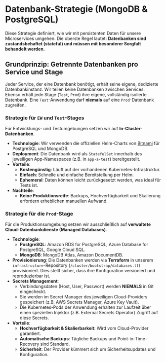 # Datenbank-Strategie (MongoDB & PostgreSQL)

Diese Strategie definiert, wie wir mit persistenten Daten für unsere Microservices umgehen. Die oberste Regel lautet: **Datenbanken sind zustandsbehaftet (stateful) und müssen mit besonderer Sorgfalt behandelt werden.**

## Grundprinzip: Getrennte Datenbanken pro Service und Stage

Jeder Service, der eine Datenbank benötigt, erhält seine eigene, dedizierte Datenbankinstanz. Wir teilen keine Datenbanken zwischen Services. Ebenso erhält jede Stage (`Test`, `Prod`) ihre eigene, vollständig isolierte Datenbank. Eine `Test`-Anwendung darf **niemals** auf eine `Prod`-Datenbank zugreifen.

### Strategie für `EW` und `Test`-Stages

Für Entwicklungs- und Testumgebungen setzen wir auf **In-Cluster-Datenbanken**.

- **Technologie**: Wir verwenden die offiziellen Helm-Charts von [Bitnami](https://bitnami.com/stacks/helm) für PostgreSQL und MongoDB.
- **Deployment**: Die Datenbank wird als `StatefulSet` innerhalb des jeweiligen App-Namespaces (z.B. in `app-a-test`) bereitgestellt.
- **Vorteile**:
    - **Kostengünstig**: Läuft auf der vorhandenen Kubernetes-Infrastruktur.
    - **Einfach**: Schnelle und einfache Bereitstellung per Helm.
    - **Ephemeral**: Daten können leicht zurückgesetzt werden, was ideal für Tests ist.
- **Nachteile**:
    - **Keine Produktionsreife**: Backups, Hochverfügbarkeit und Skalierung erfordern erheblichen manuellen Aufwand.

### Strategie für die `Prod`-Stage

Für die Produktionsumgebung setzen wir ausschließlich auf **verwaltete Cloud-Datenbankdienste (Managed Databases)**.

- **Technologie**:
    - **PostgreSQL**: Amazon RDS for PostgreSQL, Azure Database for PostgreSQL, Google Cloud SQL.
    - **MongoDB**: MongoDB Atlas, Amazon DocumentDB.
- **Provisionierung**: Die Datenbanken werden via **Terraform** in unserem `infrastructure`-Repository (`/cluster/bootstrap/databases.tf`) provisioniert. Dies stellt sicher, dass ihre Konfiguration versioniert und reproduzierbar ist.
- **Secrets Management**:
    - Verbindungsdaten (Host, User, Passwort) werden **NIEMALS** in Git eingecheckt.
    - Sie werden im Secret Manager des jeweiligen Cloud-Providers gespeichert (z.B. AWS Secrets Manager, Azure Key Vault).
    - Die Kubernetes-Pods der Anwendung erhalten zur Laufzeit über einen speziellen Injektor (z.B. External Secrets Operator) Zugriff auf diese Secrets.
- **Vorteile**:
    - **Hochverfügbarkeit & Skalierbarkeit**: Wird vom Cloud-Provider garantiert.
    - **Automatische Backups**: Tägliche Backups und Point-in-Time-Recovery sind Standard.
    - **Sicherheit**: Der Provider kümmert sich um Sicherheitsupdates und Konfiguration.
